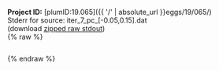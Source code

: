 **Project ID:** [plumID:19.065]({{ '/' | absolute_url }}eggs/19/065/)  
Stderr for source:  iter_7_pc_[-0.05,0.15].dat   
(download [zipped raw stdout](iter_7_pc_[-0.05,0.15].dat.plumed_master.stdout.txt.zip))  
{% raw %}
<pre>
</pre>
{% endraw %}
